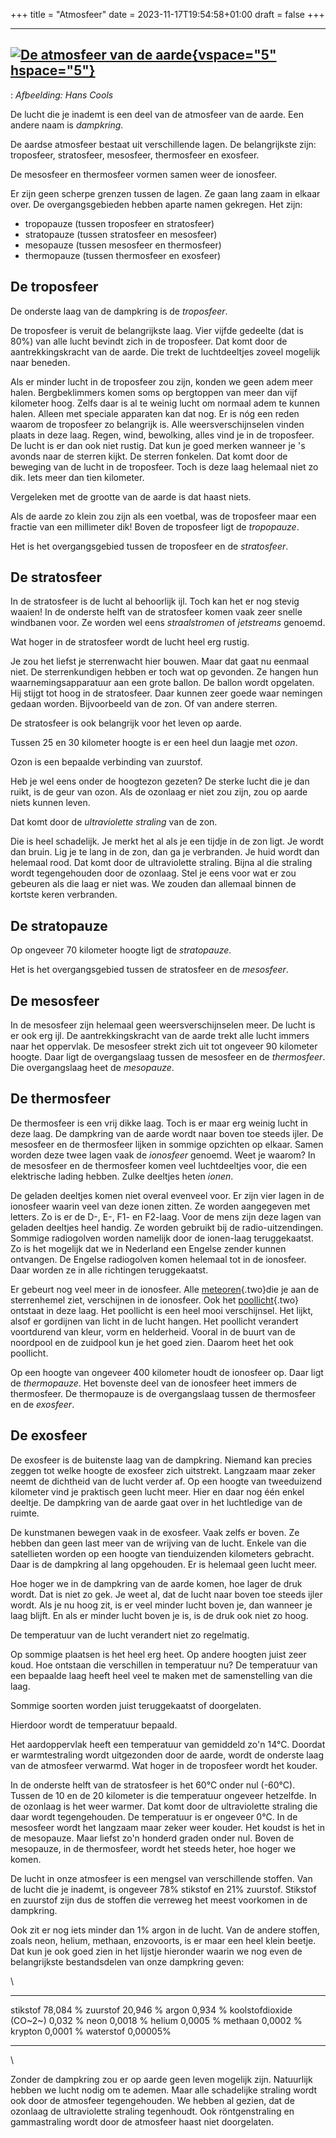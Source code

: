 +++
title = "Atmosfeer"
date = 2023-11-17T19:54:58+01:00
draft = false
+++

  -------------------------------------------------------------------------------------------------------------
  [![De atmosfeer van de aarde](plaatjes/atmosfeer.png){vspace="5" hspace="5"}](plaatjes/atmosfeer_groot.png)
  -------------------------------------------------------------------------------------------------------------

  : *Afbeelding: Hans Cools*

De lucht die je inademt is een deel van de atmosfeer van de aarde. Een
andere naam is *dampkring*.

De aardse atmosfeer bestaat uit verschillende lagen. De belangrijkste
zijn: troposfeer, stratosfeer, mesosfeer, thermosfeer en exosfeer.

De mesosfeer en thermosfeer vormen samen weer de ionosfeer.

Er zijn geen scherpe grenzen tussen de lagen. Ze gaan lang zaam in
elkaar over. De overgangsgebieden hebben aparte namen gekregen. Het
zijn:

-   tropopauze (tussen troposfeer en stratosfeer)
-   stratopauze (tussen stratosfeer en mesosfeer)
-   mesopauze (tussen mesosfeer en thermosfeer)
-   thermopauze (tussen thermosfeer en exosfeer)

## De troposfeer

De onderste laag van de dampkring is de *troposfeer*.

De troposfeer is veruit de belangrijkste laag. Vier vijfde gedeelte (dat
is 80%) van alle lucht bevindt zich in de troposfeer. Dat komt door de
aantrekkingskracht van de aarde. Die trekt de luchtdeeltjes zoveel
mogelijk naar beneden.

Als er minder lucht in de troposfeer zou zijn, konden we geen adem meer
halen. Bergbeklimmers komen soms op bergtoppen van meer dan vijf
kilometer hoog. Zelfs daar is al te weinig lucht om normaal adem te
kunnen halen. Alleen met speciale apparaten kan dat nog. Er is nóg een
reden waarom de troposfeer zo belangrijk is. Alle weersverschijnselen
vinden plaats in deze laag. Regen, wind, bewolking, alles vind je in de
troposfeer. De lucht is er dan ook niet rustig. Dat kun je goed merken
wanneer je \'s avonds naar de sterren kijkt. De sterren fonkelen. Dat
komt door de beweging van de lucht in de troposfeer. Toch is deze laag
helemaal niet zo dik. Iets meer dan tien kilometer.

Vergeleken met de grootte van de aarde is dat haast niets.

Als de aarde zo klein zou zijn als een voetbal, was de troposfeer maar
een fractie van een millimeter dik! Boven de troposfeer ligt de
*tropopauze*.

Het is het overgangsgebied tussen de troposfeer en de *stratosfeer*.

## De stratosfeer

In de stratosfeer is de lucht al behoorlijk ijl. Toch kan het er nog
stevig waaien! In de onderste helft van de stratosfeer komen vaak zeer
snelle windbanen voor. Ze worden wel eens *straalstromen* of
*jetstreams* genoemd.

Wat hoger in de stratosfeer wordt de lucht heel erg rustig.

Je zou het liefst je sterrenwacht hier bouwen. Maar dat gaat nu eenmaal
niet. De sterrenkundigen hebben er toch wat op gevonden. Ze hangen hun
waarnemingsapparatuur aan een grote ballon. De ballon wordt opgelaten.
Hij stijgt tot hoog in de stratosfeer. Daar kunnen zeer goede waar
nemingen gedaan worden. Bijvoorbeeld van de zon. Of van andere sterren.

De stratosfeer is ook belangrijk voor het leven op aarde.

Tussen 25 en 30 kilometer hoogte is er een heel dun laagje met *ozon*.

Ozon is een bepaalde verbinding van zuurstof.

Heb je wel eens onder de hoogtezon gezeten? De sterke lucht die je dan
ruikt, is de geur van ozon. Als de ozonlaag er niet zou zijn, zou op
aarde niets kunnen leven.

Dat komt door de *ultraviolette straling* van de zon.

Die is heel schadelijk. Je merkt het al als je een tijdje in de zon
ligt. Je wordt dan bruin. Lig je te lang in de zon, dan ga je
verbranden. Je huid wordt dan helemaal rood. Dat komt door de
ultraviolette straling. Bijna al die straling wordt tegengehouden door
de ozonlaag. Stel je eens voor wat er zou gebeuren als die laag er niet
was. We zouden dan allemaal binnen de kortste keren verbranden.

## De stratopauze

Op ongeveer 70 kilometer hoogte ligt de *stratopauze*.

Het is het overgangsgebied tussen de stratosfeer en de *mesosfeer*.

## De mesosfeer

In de mesosfeer zijn helemaal geen weersverschijnselen meer. De lucht is
er ook erg ijl. De aantrekkingskracht van de aarde trekt alle lucht
immers naar het oppervlak. De mesosfeer strekt zich uit tot ongeveer 90
kilometer hoogte. Daar ligt de overgangslaag tussen de mesosfeer en de
*thermosfeer*. Die overgangslaag heet de *mesopauze*.

## De thermosfeer

De thermosfeer is een vrij dikke laag. Toch is er maar erg weinig lucht
in deze laag. De dampkring van de aarde wordt naar boven toe steeds
ijler. De mesosfeer en de thermosfeer lijken in sommige opzichten op
elkaar. Samen worden deze twee lagen vaak de *ionosfeer* genoemd. Weet
je waarom? In de mesosfeer en de thermosfeer komen veel luchtdeeltjes
voor, die een elektrische lading hebben. Zulke deeltjes heten *ionen*.

De geladen deeltjes komen niet overal evenveel voor. Er zijn vier lagen
in de ionosfeer waarin veel van deze ionen zitten. Ze worden aangegeven
met letters. Zo is er de D-, E-, F1- en F2-laag. Voor de mens zijn deze
lagen van geladen deeltjes heel handig. Ze worden gebruikt bij de
radio-uitzendingen. Sommige radiogolven worden namelijk door de
ionen-laag teruggekaatst. Zo is het mogelijk dat we in Nederland een
Engelse zender kunnen ontvangen. De Engelse radiogolven komen helemaal
tot in de ionosfeer. Daar worden ze in alle richtingen teruggekaatst.

Er gebeurt nog veel meer in de ionosfeer. Alle
[meteoren](meteoren.html){.two}die je aan de sterrenhemel ziet,
verschijnen in de ionosfeer. Ook het [poollicht](poollicht.html){.two}
ontstaat in deze laag. Het poollicht is een heel mooi verschijnsel. Het
lijkt, alsof er gordijnen van licht in de lucht hangen. Het poollicht
verandert voortdurend van kleur, vorm en helderheid. Vooral in de buurt
van de noordpool en de zuidpool kun je het goed zien. Daarom heet het
ook poollicht.

Op een hoogte van ongeveer 400 kilometer houdt de ionosfeer op. Daar
ligt de *thermopauze*. Het bovenste deel van de ionosfeer heet immers de
thermosfeer. De thermopauze is de overgangslaag tussen de thermosfeer en
de *exosfeer*.

## De exosfeer

De exosfeer is de buitenste laag van de dampkring. Niemand kan precies
zeggen tot welke hoogte de exosfeer zich uitstrekt. Langzaam maar zeker
neemt de dichtheid van de lucht verder af. Op een hoogte van tweeduizend
kilometer vind je praktisch geen lucht meer. Hier en daar nog één enkel
deeltje. De dampkring van de aarde gaat over in het luchtledige van de
ruimte.

De kunstmanen bewegen vaak in de exosfeer. Vaak zelfs er boven. Ze
hebben dan geen last meer van de wrijving van de lucht. Enkele van die
satellieten worden op een hoogte van tienduizenden kilometers gebracht.
Daar is de dampkring al lang opgehouden. Er is helemaal geen lucht meer.

Hoe hoger we in de dampkring van de aarde komen, hoe lager de druk
wordt. Dat is niet zo gek. Je weet al, dat de lucht naar boven toe
steeds ijler wordt. Als je nu hoog zit, is er veel minder lucht boven
je, dan wanneer je laag blijft. En als er minder lucht boven je is, is
de druk ook niet zo hoog.

De temperatuur van de lucht verandert niet zo regelmatig.

Op sommige plaatsen is het heel erg heet. Op andere hoogten juist zeer
koud. Hoe ontstaan die verschillen in temperatuur nu? De temperatuur van
een bepaalde laag heeft heel veel te maken met de samenstelling van die
laag.

Sommige soorten worden juist teruggekaatst of doorgelaten.

Hierdoor wordt de temperatuur bepaald.

Het aardoppervlak heeft een temperatuur van gemiddeld zo\'n 14°C.
Doordat er warmtestraling wordt uitgezonden door de aarde, wordt de
onderste laag van de atmosfeer verwarmd. Wat hoger in de troposfeer
wordt het kouder.

In de onderste helft van de stratosfeer is het 60°C onder nul (-60°C).
Tussen de 10 en de 20 kilometer is die temperatuur ongeveer hetzelfde.
In de ozonlaag is het weer warmer. Dat komt door de ultraviolette
straling die daar wordt tegengehouden. De temperatuur is er ongeveer
0°C. In de mesosfeer wordt het langzaam maar zeker weer kouder. Het
koudst is het in de mesopauze. Maar liefst zo\'n honderd graden onder
nul. Boven de mesopauze, in de thermosfeer, wordt het steeds heter, hoe
hoger we komen.

De lucht in onze atmosfeer is een mengsel van verschillende stoffen. Van
de lucht die je inademt, is ongeveer 78% stikstof en 21% zuurstof.
Stikstof en zuurstof zijn dus de stoffen die verreweg het meest
voorkomen in de dampkring.

Ook zit er nog iets minder dan 1% argon in de lucht. Van de andere
stoffen, zoals neon, helium, methaan, enzovoorts, is er maar een heel
klein beetje. Dat kun je ook goed zien in het lijstje hieronder waarin
we nog even de belangrijkste bestandsdelen van onze dampkring geven:

\

  ------------------------- ----------
  stikstof                  78,084 %
  zuurstof                  20,946 %
  argon                     0,934 %
  koolstofdioxide (CO~2~)   0,032 %
  neon                      0,0018 %
  helium                    0,0005 %
  methaan                   0,0002 %
  krypton                   0,0001 %
  waterstof                 0,00005%
  ------------------------- ----------

\

Zonder de dampkring zou er op aarde geen leven mogelijk zijn. Natuurlijk
hebben we lucht nodig om te ademen. Maar alle schadelijke straling wordt
ook door de atmosfeer tegengehouden. We hebben al gezien, dat de
ozonlaag de ultraviolette straling tegenhoudt. Ook röntgenstraling en
gammastraling wordt door de atmosfeer haast niet doorgelaten.
